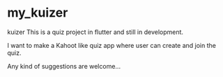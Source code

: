 # my_kuizer

kuizer
This is a quiz project in flutter and still in development.

I want to make a Kahoot like quiz app where user can create and join the quiz.

Any kind of suggestions are welcome...
